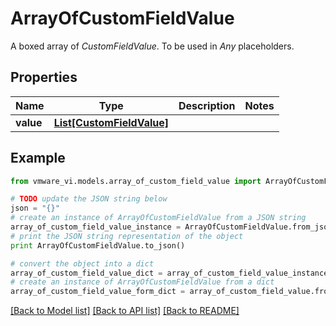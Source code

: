 # ArrayOfCustomFieldValue

A boxed array of *CustomFieldValue*. To be used in *Any* placeholders. 

## Properties
Name | Type | Description | Notes
------------ | ------------- | ------------- | -------------
**value** | [**List[CustomFieldValue]**](CustomFieldValue.md) |  | 

## Example

```python
from vmware_vi.models.array_of_custom_field_value import ArrayOfCustomFieldValue

# TODO update the JSON string below
json = "{}"
# create an instance of ArrayOfCustomFieldValue from a JSON string
array_of_custom_field_value_instance = ArrayOfCustomFieldValue.from_json(json)
# print the JSON string representation of the object
print ArrayOfCustomFieldValue.to_json()

# convert the object into a dict
array_of_custom_field_value_dict = array_of_custom_field_value_instance.to_dict()
# create an instance of ArrayOfCustomFieldValue from a dict
array_of_custom_field_value_form_dict = array_of_custom_field_value.from_dict(array_of_custom_field_value_dict)
```
[[Back to Model list]](../README.md#documentation-for-models) [[Back to API list]](../README.md#documentation-for-api-endpoints) [[Back to README]](../README.md)


